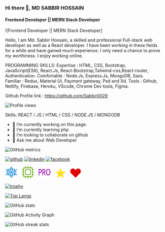 ### Hi there 👋, MD SABBIR HOSSAIN
#### Frontend Developer || MERN Stack Developer
![Frontend Developer || MERN Stack Developer]

Hello,
I am Md. Sabbir Hossain, a skilled and professional Full-stack web developer as well as a React developer. I have been working in these fields for a while and have gained much experience. I only need a chance to prove my worthiness. I enjoy working online.

PROGRAMMING SKILLS:
Expertise : HTML, CSS, Bootstrap, JavaScript(ES6), React.Js, React-Bootstrap,Tailwind-css,React-router, Authentication.
Comfortable : Node.Js, Express.Js, MongoDB, Sass.
Familiar : Redux, Material UI, Payment gateway, Psd and Xd.
Tools : Github, Netlify, Firebase, Heroku, VScode, Chrome Dev tools, Figma.

Github Profile link :
https://github.com/Sabbir0029

![Profile views](https://gpvc.arturio.dev/Sabbir0029) 

Skills: REACT / JS / HTML / CSS / NODE.JS / MONGODB

- 🔭 I’m currently working on this page. 
- 🌱 I’m currently learning php 
- 👯 I’m looking to collaborate on github 
- 💬 Ask me about Web Developer 

![GitHub metrics](https://metrics.lecoq.io/Sabbir0029)

[<img src='https://cdn.jsdelivr.net/npm/simple-icons@3.0.1/icons/github.svg' alt='github' height='40'>](https://github.com/Sabbir0029)  [<img src='https://cdn.jsdelivr.net/npm/simple-icons@3.0.1/icons/linkedin.svg' alt='linkedin' height='40'>](https://www.linkedin.com/in/https://www.linkedin.com/in/md-sabbir-hossain-8a8390227//)  [<img src='https://cdn.jsdelivr.net/npm/simple-icons@3.0.1/icons/facebook.svg' alt='facebook' height='40'>](https://www.facebook.com/https://www.facebook.com/sabbirahmad.shakib/)  

<a href='https://archiveprogram.github.com/'><img src='https://raw.githubusercontent.com/acervenky/animated-github-badges/master/assets/acbadge.gif' width='40' height='40'></a> <a href='https://docs.github.com/en/developers'><img src='https://raw.githubusercontent.com/acervenky/animated-github-badges/master/assets/devbadge.gif' width='40' height='40'></a> <a href='https://github.com/pricing'><img src='https://raw.githubusercontent.com/acervenky/animated-github-badges/master/assets/pro.gif' width='40' height='40'></a> <a href='https://stars.github.com/'><img src='https://raw.githubusercontent.com/acervenky/animated-github-badges/master/assets/starbadge.gif' width='35' height='35'></a> <a href='https://docs.github.com/en/github/supporting-the-open-source-community-with-github-sponsors'><img src='https://raw.githubusercontent.com/acervenky/animated-github-badges/master/assets/sponsorbadge.gif' width='35' height='35'></a> 

[![trophy](https://github-profile-trophy.vercel.app/?username=Sabbir0029)](https://github.com/ryo-ma/github-profile-trophy)

[![Top Langs](https://github-readme-stats.vercel.app/api/top-langs/?username=Sabbir0029)](https://github.com/anuraghazra/github-readme-stats)

![GitHub stats](https://github-readme-stats.vercel.app/api?username=Sabbir0029&show_icons=true&count_private=true)  

![GitHub Activity Graph](https://activity-graph.herokuapp.com/graph?username=Sabbir0029)    

![GitHub streak stats](https://github-readme-streak-stats.herokuapp.com/?user=Sabbir0029)  

 

